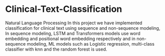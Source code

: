 # Clinical-Text-Classification
Natural Language Processing
In this project we have implemented classification for clinical text using sequence and non-sequence modeling, In sequence modeling, LSTM and Transformers models use word embedding and positional word embedding respectively and in non-sequence modeling, ML 
models such as Logistic regression, multi-class classifier with knn and the random forest is 
used.
